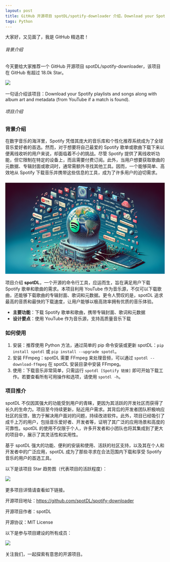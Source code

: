 ```yaml
---
layout: post
title: GitHub 开源项目 spotDL/spotify-downloader 介绍，Download your Spotify playlists and songs along with album art and metadata (from YouTube if a match is found).
tags: Python
---
```


大家好，又见面了，我是 GitHub 精选君！

###### 背景介绍

今天要给大家推荐一个 GitHub 开源项目 spotDL/spotify-downloader，该项目在 GitHub 有超过 18.0k Star。

![](https://stats.deeptrain.net/repo/spotDL/spotify-downloader/?theme=light)

一句话介绍该项目：Download your Spotify playlists and songs along with album art and metadata (from YouTube if a match is found).





###### 项目介绍

### 背景介绍
在数字音乐的海洋里，Spotify 凭借其庞大的音乐库和个性化推荐系统成为了全球音乐爱好者的首选。然而，对于想要将自己最爱的 Spotify 歌单或歌曲下载下来以便离线收听的用户来说，却面临着不小的挑战。尽管 Spotify 提供了离线收听功能，但它限制在特定的设备上，而且需要付费订阅。此外，当用户想要获取歌曲的元数据、专辑封面或歌词时，通常需额外寻找其他工具。因而，一个能够简单、高效地从 Spotify 下载音乐并携带这些信息的工具，成为了许多用户的迫切需求。

### 

![](https://raw.githubusercontent.com/ZhuPeng/pic/master/mac/compress_tmp-b62485991ee503548d842cb8b8487eb1.png)

项目介绍
**spotDL**，一个开源的命令行工具，应运而生，旨在满足用户下载 Spotify 歌单和歌曲的需求。本项目利用 YouTube 作为音乐源，不仅可以下载歌曲，还能够下载歌曲的专辑封面、歌词和元数据。更令人赞叹的是，spotDL 追求最高的音质和最快的下载速度，让用户能够以极高效率拥有优质的音乐体验。

- **主要功能**：下载 Spotify 歌单和歌曲，携带专辑封面、歌词和元数据
- **设计要点**：使用 YouTube 作为音乐源，支持高质量音乐下载

### 如何使用
1. 安装：推荐使用 Python 方法，通过简单的 pip 命令安装或更新 spotDL：`pip install spotdl` 或 `pip install --upgrade spotdl`。
2. 安装 FFmpeg：spotDL 需要 FFmpeg 来处理音频，可以通过 `spotdl --download-ffmpeg` 在 spotDL 安装目录中安装 FFmpeg。
3. 使用：下载音乐非常简单，只需运行 `spotdl [Spotify 链接]` 即可开始下载工作。若要查看所有可用操作和选项，请使用 `spotdl -h`。

### 项目推介
spotDL 不仅因其强大的功能受到用户的青睐，更因为其活跃的开发社区而获得了长久的生命力。项目至今持续更新，贴近用户需求。其背后的开发者团队积极响应社区的反馈，致力于解决用户面对的问题，持续改进软件。此外，项目已经吸引了成千上万的用户，包括音乐爱好者、开发者等，证明了其广泛的应用场景和高度的可靠性。spotDL 的使用不仅限于个人，许多开发者和小团队也将其集成到了更大的项目中，展示了其灵活性和实用性。

基于 spotDL 强大的功能、便利的安装和使用、活跃的社区支持，以及其在个人和开发者中的广泛应用，spotDL 成为了那些寻求在合法范围内下载和享受 Spotify 音乐的用户的首选工具。

以下是该项目 Star 趋势图（代表项目的活跃程度）：

![](https://api.star-history.com/svg?repos=spotDL/spotify-downloader&type=Timeline)

更多项目详情请查看如下链接。

开源项目地址：https://github.com/spotDL/spotify-downloader 

开源项目作者：spotDL

开源协议：MIT License

以下是参与项目建设的所有成员：

![](https://contrib.rocks/image?repo=spotDL/spotify-downloader)

关注我们，一起探索有意思的开源项目。

